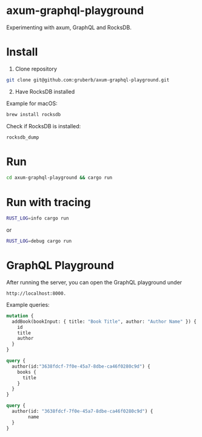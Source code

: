 # axum-graphql-playground
Experimenting with axum, GraphQL and RocksDB.

# Install

1. Clone repository

```bash
git clone git@github.com:gruberb/axum-graphql-playground.git
```

2. Have RocksDB installed

Example for macOS:

```bash
brew install rocksdb
```

Check if RocksDB is installed:

```bash
rocksdb_dump
```

# Run
```bash
cd axum-graphql-playground && cargo run
```

# Run with tracing
```bash
RUST_LOG=info cargo run
```

or

```bash
RUST_LOG=debug cargo run
```

# GraphQL Playground
After running the server, you can open the GraphQL playground under
```
http://localhost:8000.
```

Example queries:

```graphql
mutation {
  addBook(bookInput: { title: "Book Title", author: "Author Name" }) {
    id
    title
    author
  }
}

query {
  author(id:"3638fdcf-7f0e-45a7-8dbe-ca46f0280c9d") {
    books {
      title
    }
  }
}

query {
  author(id: "3638fdcf-7f0e-45a7-8dbe-ca46f0280c9d") {
		name
  }
}
```
